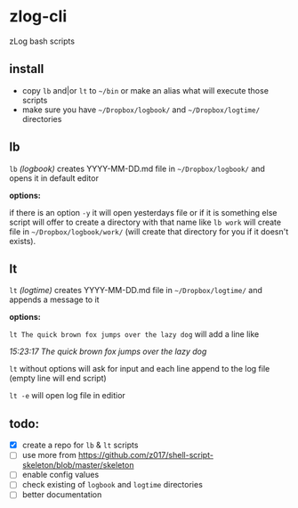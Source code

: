 # zlog-cli
zLog bash scripts

## install

- copy `lb` and|or `lt` to `~/bin` or make an alias what will execute those scripts
- make sure you have `~/Dropbox/logbook/` and `~/Dropbox/logtime/` directories

## lb
`lb` _(logbook)_ creates YYYY-MM-DD.md file in `~/Dropbox/logbook/` and opens it in default editor

**options:**

if there is an option `-y` it will open yesterdays file or if it is something else script will offer to create a directory with that name like `lb work` will create file in `~/Dropbox/logbook/work/` (will create that directory for you if it doesn't exists).

## lt
`lt` _(logtime)_ creates YYYY-MM-DD.md file in `~/Dropbox/logtime/` and appends a message to it

**options:**

`lt The quick brown fox jumps over the lazy dog` will add a line like 

_15:23:17 The quick brown fox jumps over the lazy dog_

`lt` without options will ask for input and each line append to the log file (empty line will end script)

`lt -e` will open log file in editior

## todo:

- [x] create a repo for `lb` & `lt` scripts
- [ ] use more from https://github.com/z017/shell-script-skeleton/blob/master/skeleton 
- [ ] enable config values
- [ ] check existing of `logbook` and `logtime` directories
- [ ] better documentation